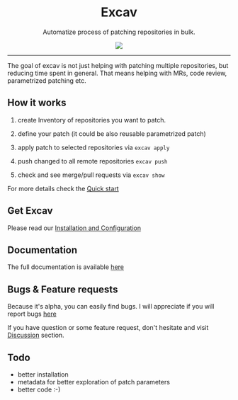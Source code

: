 <p align="center">
  <h1 align="center">Excav</h1>
  <p align="center">Automatize process of patching repositories in bulk.</p>
  <p align="center"><img src="https://excav.dev/assets/demo.gif"/></p>
</p>

---

The goal of excav is not just helping with patching multiple repositories, but 
reducing time spent in general. That means helping with MRs, code review, 
parametrized patching etc.

## How it works

1. create Inventory of repositories you want to patch.

2. define your patch (it could be also reusable parametrized patch)

3. apply patch to selected repositories via `excav apply`

4. push changed to all remote repositories `excav push`

5. check and see merge/pull requests via `excav show`


For more details check the [Quick start](https://excav.dev/quick_start/)

## Get Excav

Please read our [Installation and Configuration](https://excav.dev/installation/)

## Documentation

The full documentation is available [here](https://excav.dev/intro/)

## Bugs & Feature requests

Because it's alpha, you can easily find bugs. I will appreciate if you will 
report bugs [here](https://github.com/sn3d/excav/issues)

If you have question or some feature request, don't hesitate and visit
[Discussion](https://github.com/sn3d/excav/discussions) section.

## Todo

- better installation
- metadata for better exploration of patch parameters
- better code :-)
